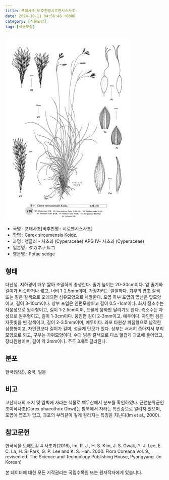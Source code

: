```yaml
---
title: 포태사초_비추천명시로맨시스사초
date: 2024-10-11 04:56:46 +0800
category: [식물도감]
tag: [식물도감]
---
```




![포태사초[비추천명 : 시로맨시스사초]](/assets/img/fileUpload/plants/basic/illustration/34934_illustration_th2.jpg)
- 국명 : 포태사초[비추천명 : 시로맨시스사초]
- 학명 : Carex siroumensis Koidz.
- 과명 : 앵글러 - 사초과 (Cyperaceae) APG Ⅳ- 사초과 (Cyperaceae)
- 일본명 : タカネナルコ
- 영문명 : Potae sedge


## 형태
다년생. 지하경이 매우 짧아 조밀하게 총생한다. 줄기 높이는 20-30cm이다. 잎 줄기와 길이가 비슷하거나  짧고, 너비 1-2.5mm이며, 가장자리는 깔깔하다. 기부의 엽초 갈색 또는 짙은 갈색으로 오래되면 섬유모양으로 세열한다. 포엽 하부 포엽의 엽신은 잎모양이고, 길이 3-10cm이다. 상부 포엽은 인편모양이고 길이 0.5 -1cm이다. 화서 정소수는 자웅성으로 원주형이고, 길이 1-2.5cm이며, 드물게 웅화만 달리기도 한다. 측소수는 자성으로 원주형이고, 길이 1-3cm이다. 웅인편 길이 2-3mm이고, 예두이다. 자인편 검은 자줏빛을 띤 갈색이고, 길이 2-3.5mm이며, 예두이다. 과포 타원상 피침형으로 납작한 삼릉형이고, 자인편보다 길이가 길며, 성글게 단모가 있다. 상부는 서서히 좁아져서 부리모양으로 되고, 구부는 가위모양이다. 수과 밝은 갈색으로 다소 헐겁게 과포에 들어있고, 장타원형이며, 길이 약 2mm이다. 주두 3개로 갈라진다.
## 분포
한국(양강), 중국, 일본
## 비고
고산지대의 초지 및 암벽에 자라는 식물로 백두산에서 분포를 확인하였다. 근연분류군인 조이삭사초(Carex phaeothrix Ohwi)는 함북에서 자라는 특산종으로 알려져 있으며, 포엽에 엽초가 없고, 과포의 부리끝이 깊게 갈라지는 특징을 지닌다(Im et al., 2000).
## 참고문헌
한국식물 도해도감 4 사초과(2016), Im, R. J., H. S. Kim, J. S. Gwak, Y. J. Lee, E. C. La, H. S. Park, G. P. Lee and K. S. Han. 2000. Flora Coreana Vol. 9., revised ed. The Science and Technology Publishing House, Pyongyang. (in Korean)






본 데이터에 대한 모든 저작권리는 국립수목원 또는 원저작자에게 있습니다.
